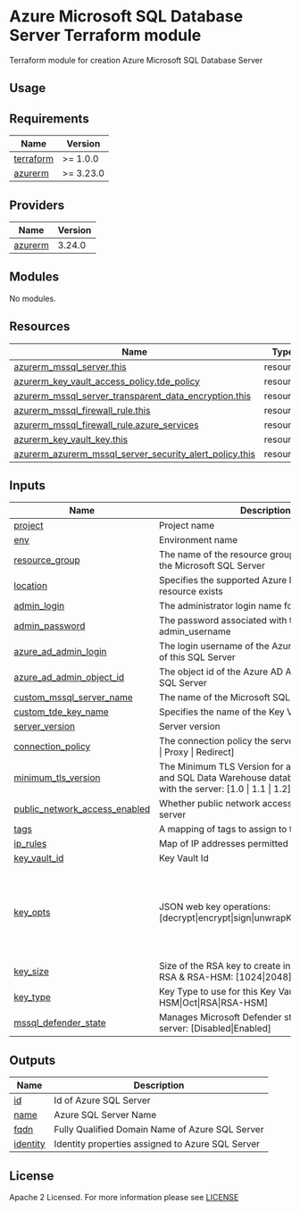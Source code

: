 # Azure Microsoft SQL Database Server Terraform module
Terraform module for creation Azure Microsoft SQL Database Server

## Usage

<!-- BEGIN_TF_DOCS -->
## Requirements

| Name                                                                      | Version   |
| ------------------------------------------------------------------------- | --------- |
| <a name="requirement_terraform"></a> [terraform](#requirement\_terraform) | >= 1.0.0  |
| <a name="requirement_azurerm"></a> [azurerm](#requirement\_azurerm)       | >= 3.23.0 |

## Providers

| Name                                                          | Version |
| ------------------------------------------------------------- | ------- |
| <a name="provider_azurerm"></a> [azurerm](#provider\_azurerm) | 3.24.0  |

## Modules

No modules.

## Resources

| Name                                                                                                                                                                              | Type     |
| --------------------------------------------------------------------------------------------------------------------------------------------------------------------------------- | -------- |
| [azurerm_mssql_server.this](https://registry.terraform.io/providers/hashicorp/azurerm/latest/docs/resources/mssql_server)                                                         | resource |
| [azurerm_key_vault_access_policy.tde_policy](https://registry.terraform.io/providers/hashicorp/azurerm/latest/docs/resources/key_vault_access_policy)                             | resource |
| [azurerm_mssql_server_transparent_data_encryption.this](https://registry.terraform.io/providers/hashicorp/azurerm/latest/docs/resources/mssql_server_transparent_data_encryption) | resource |
| [azurerm_mssql_firewall_rule.this](https://registry.terraform.io/providers/hashicorp/azurerm/latest/docs/resources/mssql_firewall_rule)                                           | resource |
| [azurerm_mssql_firewall_rule.azure_services](https://registry.terraform.io/providers/hashicorp/azurerm/latest/docs/resources/mssql_firewall_rule)                                 | resource |
| [azurerm_key_vault_key.this](https://registry.terraform.io/providers/hashicorp/azurerm/latest/docs/resources/key_vault_key)                                                       | resource |
| [azurerm_azurerm_mssql_server_security_alert_policy.this](https://registry.terraform.io/providers/hashicorp/azurerm/latest/docs/resources/mssql_server_security_alert_policy)     | resource |

## Inputs

| Name                                                                                                                            | Description                                                                                                                   | Type           | Default                                                                                                        | Required |
| ------------------------------------------------------------------------------------------------------------------------------- | ----------------------------------------------------------------------------------------------------------------------------- | -------------- | -------------------------------------------------------------------------------------------------------------- | :------: |
| <a name="input_project"></a> [project](#input\_project)                                                                         | Project name                                                                                                                  | `string`       | n/a                                                                                                            |   yes    |
| <a name="input_env"></a> [env](#input\_env)                                                                                     | Environment name                                                                                                              | `string`       | n/a                                                                                                            |   yes    |
| <a name="input_resource_group"></a> [resource\_group](#input\_resource\_group)                                                  | The name of the resource group in which to create the Microsoft SQL Server                                                    | `string`       | n/a                                                                                                            |   yes    |
| <a name="input_location"></a> [location](#input\_location)                                                                      | Specifies the supported Azure location where the resource exists                                                              | `string`       | n/a                                                                                                            |   yes    |
| <a name="input_admin_login"></a> [admin\_login](#input\_admin\_login)                                                           | The administrator login name for the server                                                                                   | `string`       | n/a                                                                                                            |   yes    |
| <a name="input_admin_password"></a> [admin\_password](#input\_admin\_password)                                                  | The password associated with the admin_username                                                                               | `string`       | n/a                                                                                                            |   yes    |
| <a name="input_azure_ad_admin_login"></a> [azure\_ad\_admin\_login](#input\_azure\_ad\_admin\_login)                            | The login username of the Azure AD Administrator of this SQL Server                                                           | `string`       | n/a                                                                                                            |   yes    |
| <a name="input_azure_ad_admin_object_id"></a> [azure\_ad\_admin\_object\_id](#input\_azure\_ad\_admin\_object\_id)              | The object id of the Azure AD Administrator of this SQL Server                                                                | `string`       | n/a                                                                                                            |   yes    |
| <a name="input_custom_mssql_server_name"></a> [custom_mssql\_server\_name](#input\_custom\_mssql\_server\_name)                 | The name of the Microsoft SQL Server                                                                                          | `string`       | `null`                                                                                                         |    no    |
| <a name="input_custom_tde_key_name"></a> [custom\_tde\_key\_name](#input\_custom\_tde\_key\_name)                               | Specifies the name of the Key Vault Key                                                                                       | `string`       | `null`                                                                                                         |    no    |
| <a name="input_server_version"></a> [server_version](#input\_server\_version)                                                   | Server version                                                                                                                | `string`       | 12.0                                                                                                           |    no    |
| <a name="input_connection_policy"></a> [connection\_policy](#input\_connection\_policy)                                         | The connection policy the server will use: [Default \| Proxy \| Redirect]                                                     | `string`       | Default                                                                                                        |    no    |
| <a name="input_minimum_tls_version"></a> [minimum\_tls\_version](#input\_minimum\_tls\_version)                                 | The Minimum TLS Version for all SQL Database and SQL Data Warehouse databases associated with the server: [1.0 \| 1.1 \| 1.2] | `string`       | 1.2                                                                                                            |    no    |
| <a name="input_public_network_access_enabled"></a> [public\_network\_access\_enabled](#input\_public\_network\_access\_enabled) | Whether public network access is allowed for this server                                                                      | `bool`         | true                                                                                                           |    no    |
| <a name="input_tags"></a> [tags](#input\_tags)                                                                                  | A mapping of tags to assign to the resource                                                                                   | `map(any)`     | {}                                                                                                             |    no    |
| <a name="input_ip_rules"></a> [ip\_rules](#input\_ip\_rules)                                                                    | Map of IP addresses permitted for access to DB                                                                                | `map(string)`  | {}                                                                                                             |    no    |
| <a name="input_key_vault_id"></a> [key\_vault\_id](#input\_key\_vault\_id)                                                      | Key Vault Id                                                                                                                  | `map(string)`  | {}                                                                                                             |    no    |
| <a name="input_key_opts"></a> [key\_opts](#input\_key\_opts)                                                                    | JSON web key operations: [decrypt\|encrypt\|sign\|unwrapKey\|verify\|wrapKey]                                                 | `list(string)` | <pre>[<br>  "decrypt",<br>  "encrypt",<br>  "sign",<br>  "unwrapKey",<br>  "verify",<br>  "wrapKey"<br>]</pre> |    no    |
| <a name="input_key_size"></a> [key\_size](#input\_key\_size)                                                                    | Size of the RSA key to create in bytes, requied for RSA & RSA-HSM: [1024\|2048]                                               | `number`       | `2048`                                                                                                         |    no    |
| <a name="input_key_type"></a> [key\_type](#input\_key\_type)                                                                    | Key Type to use for this Key Vault Key: [EC\|EC-HSM\|Oct\|RSA\|RSA-HSM]                                                       | `string`       | `"RSA"`                                                                                                        |    no    |
| <a name="input_mssql_defender_state"></a> [mssql\_defender\_state](#input\_mssql\_defender\_state)                              | Manages Microsoft Defender state on the mssql server: [Disabled\|Enabled]                                                     | `string`       | `"Disabled"`                                                                                                   |    no    |

## Outputs

| Name                                                         | Description                                      |
| ------------------------------------------------------------ | ------------------------------------------------ |
| <a name="output_id"></a> [id](#output\_id)                   | Id of Azure SQL Server                           |
| <a name="output_name"></a> [name](#output\_name)             | Azure SQL Server Name                            |
| <a name="output_fqdn"></a> [fqdn](#output\_fqdn)             | Fully Qualified Domain Name of Azure SQL Server  |
| <a name="output_identity"></a> [identity](#output\_identity) | Identity properties assigned to Azure SQL Server |
<!-- END_TF_DOCS -->

## License

Apache 2 Licensed. For more information please see [LICENSE](https://github.com/data-platform-hq/terraform-azurerm-mssql-server/blob/main/LICENSE)
